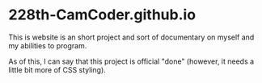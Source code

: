 # 228th-CamCoder.github.io
This is website is an short project and sort of documentary on myself and my abilities to program.

As of this, I can say that this project is official "done" (however, it needs a little bit more of CSS styling).
